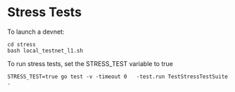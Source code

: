 # Stress Tests

To launch a devnet: 

```
cd stress
bash local_testnet_l1.sh
```

To run stress tests, set the STRESS_TEST variable to true

```
STRESS_TEST=true go test -v -timeout 0   -test.run TestStressTestSuite .
```

